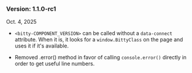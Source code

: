 ### Version: 1.1.0-rc1

Oct. 4, 2025

- `<bitty-COMPONENT_VERSION>` can be called
without a `data-connect` attribute. When it is, 
it looks for a `window.BittyClass` on the 
page and uses it if it's available. 

- Removed .error() method in favor of
calling `console.error()` directly in order
to get useful line numbers.
